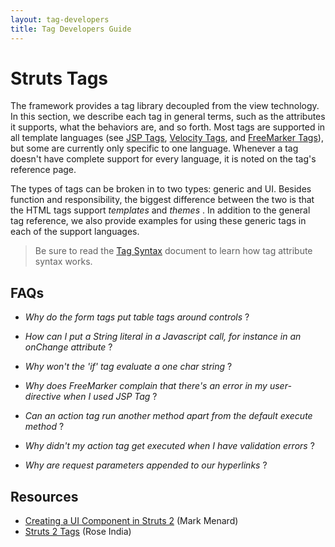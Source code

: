 ```yaml
---
layout: tag-developers
title: Tag Developers Guide
---
```


# Struts Tags

The framework provides a tag library decoupled from the view technology. In this section, we describe each tag in general 
terms, such as the attributes it supports, what the behaviors are, and so forth. Most tags are supported in all template 
languages (see [JSP Tags](jsp-tags.html), [Velocity Tags](velocity-tags.html), and [FreeMarker Tags](freemarker-tags.html)), 
but some are currently only specific to one language. Whenever a tag doesn't have complete support for every language, 
it is noted on the tag's reference page.

The types of tags can be broken in to two types: generic and UI. Besides function and responsibility, the biggest 
difference between the two is that the HTML tags support _templates_  and _themes_ . In addition to the general tag 
reference, we also provide examples for using these generic tags in each of the support languages.

> Be sure to read the [Tag Syntax](tag-syntax.html) document to learn how tag attribute syntax works.

## FAQs

+ _Why do the form tags put table tags around controls_ ?

+ _How can I put a String literal in a Javascript call, for instance in an onChange attribute_ ?

+ _Why won't the 'if' tag evaluate a one char string_ ?

+ _Why does FreeMarker complain that there's an error in my user-directive when I used JSP Tag_ ?

+ _Can an action tag run another method apart from the default execute method_ ?

+ _Why didn't my action tag get executed when I have validation errors_ ?

+ _Why are request parameters appended to our hyperlinks_ ?

## Resources

- [Creating a UI Component in Struts 2](http://www.vitarara.org/cms/struts_2_cookbook/creating_a_ui_component) (Mark Menard)
- [Struts 2 Tags](http://www.roseindia.net/struts/struts2/struts-2-tags.shtml) (Rose India)
